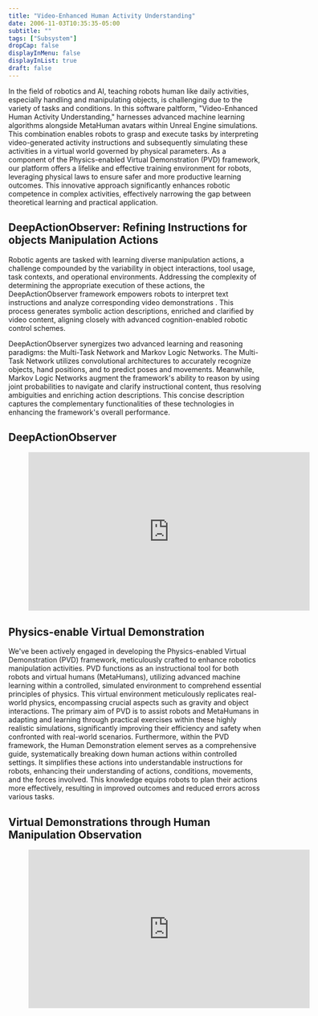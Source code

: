 ```yaml
---
title: "Video-Enhanced Human Activity Understanding"
date: 2006-11-03T10:35:35-05:00
subtitle: ""
tags: ["Subsystem"]
dropCap: false
displayInMenu: false
displayInList: true
draft: false
---
```


In the field of robotics and AI, teaching robots human like daily activities, especially handling
and manipulating objects, is challenging due to the variety of tasks and conditions. In this software
paltform, "Video-Enhanced Human Activity Understanding," harnesses advanced machine learning algorithms
alongside MetaHuman avatars within Unreal Engine simulations. This combination enables robots to grasp
and execute tasks by interpreting video-generated activity instructions and subsequently simulating these
activities in a virtual world governed by physical parameters. As a component of the Physics-enabled Virtual
Demonstration (PVD) framework, our platform offers a lifelike and effective training environment for robots,
leveraging physical laws to ensure safer and more productive learning outcomes. This innovative approach significantly
enhances robotic competence in complex activities, effectively narrowing the gap between theoretical
learning and practical application.

<!--more-->


DeepActionObserver: Refining Instructions for objects Manipulation Actions
---

Robotic agents are tasked with learning diverse manipulation actions, a challenge compounded
by the variability in object interactions, tool usage, task contexts, and operational environments.
Addressing the complexity of determining the appropriate execution of these actions, the DeepActionObserver
framework empowers robots to interpret text instructions and analyze corresponding video demonstrations
. This process generates symbolic action descriptions, enriched and clarified by video content, aligning
closely with advanced cognition-enabled robotic control schemes.

DeepActionObserver synergizes two advanced learning and reasoning paradigms: the Multi-Task
Network and Markov Logic Networks. The Multi-Task Network utilizes convolutional architectures
to accurately recognize objects, hand positions, and to predict poses and movements. Meanwhile,
Markov Logic Networks augment the framework's ability to reason by using joint probabilities to navigate
and clarify instructional content, thus resolving ambiguities and enriching action descriptions.
This concise description captures the complementary functionalities of these technologies in enhancing
the framework's overall performance.

DeepActionObserver
---

<figure class="video_container">
  <iframe width="560" height="315" src="https://www.youtube.com/embed/zRAmyKp8CiY?si=Z_MC4DT_PSAHG_kA" title="YouTube video player" frameborder="0" allow="accelerometer; autoplay; clipboard-write; encrypted-media; gyroscope; picture-in-picture; web-share" allowfullscreen></iframe> 
</figure>

Physics-enable Virtual Demonstration
---
We've been actively engaged in developing the Physics-enabled Virtual Demonstration (PVD) framework, meticulously crafted to
enhance robotics manipulation activities. PVD functions as an instructional tool for both robots and virtual humans (MetaHumans),
utilizing advanced machine learning within a controlled, simulated environment to comprehend essential principles of physics.
This virtual environment meticulously replicates real-world physics, encompassing crucial aspects such as gravity and object interactions.
The primary aim of PVD is to assist robots and MetaHumans in adapting and learning through practical exercises within these
highly realistic simulations, significantly improving their efficiency and safety when confronted with real-world scenarios.
Furthermore, within the PVD framework, the Human Demonstration element serves as a comprehensive guide, systematically breaking
down human actions within controlled settings. It simplifies these actions into understandable instructions for robots,
enhancing their understanding of actions, conditions, movements, and the forces involved. This knowledge equips robots
to plan their actions more effectively, resulting in improved outcomes and reduced errors across various tasks.

Virtual Demonstrations through Human Manipulation Observation
---

<figure class="video_container">

<iframe width="560" height="315" src="https://www.youtube.com/embed/pATzTwBOfUs?si=SV3J_niVKi9RPRXv" title="YouTube video player" frameborder="0" allow="accelerometer; autoplay; clipboard-write; encrypted-media; gyroscope; picture-in-picture; web-share" allowfullscreen></iframe>  

</figure>

